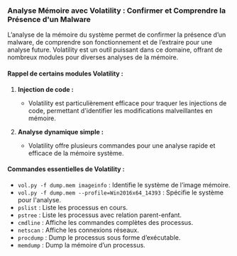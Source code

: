 ### Analyse Mémoire avec Volatility : Confirmer et Comprendre la Présence d'un Malware

L’analyse de la mémoire du système permet de confirmer la présence d’un malware, de comprendre son fonctionnement et de l’extraire pour une analyse future. Volatility est un outil puissant dans ce domaine, offrant de nombreux modules pour diverses analyses de la mémoire.

#### Rappel de certains modules Volatility :

1. **Injection de code :**
   - Volatility est particulièrement efficace pour traquer les injections de code, permettant d'identifier les modifications malveillantes en mémoire.

2. **Analyse dynamique simple :**
   - Volatility offre plusieurs commandes pour une analyse rapide et efficace de la mémoire système.

#### Commandes essentielles de Volatility :

- `vol.py -f dump.mem imageinfo` : Identifie le système de l’image mémoire.
- `vol.py -f dump.mem --profile=Win2016x64_14393` : Spécifie le système pour l'analyse.
- `pslist` : Liste les processus en cours.
- `pstree` : Liste les processus avec relation parent-enfant.
- `cmdline` : Affiche les commandes complètes des processus.
- `netscan` : Affiche les connexions réseaux.
- `procdump` : Dump le processus sous forme d’exécutable.
- `memdump` : Dump la mémoire d’un processus.
